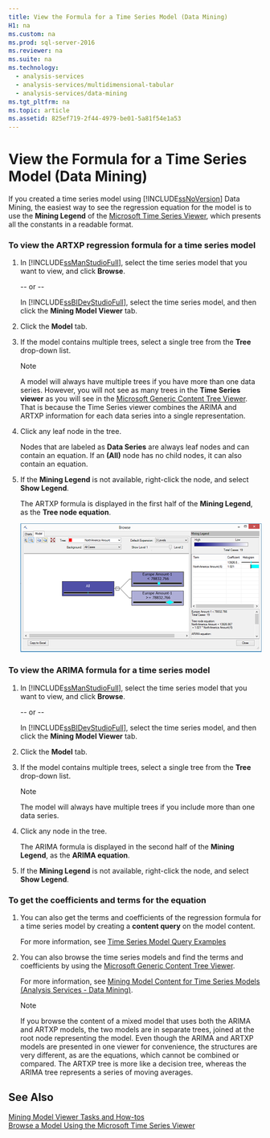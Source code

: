 ```yaml
---
title: View the Formula for a Time Series Model (Data Mining)
H1: na
ms.custom: na
ms.prod: sql-server-2016
ms.reviewer: na
ms.suite: na
ms.technology: 
  - analysis-services
  - analysis-services/multidimensional-tabular
  - analysis-services/data-mining
ms.tgt_pltfrm: na
ms.topic: article
ms.assetid: 825ef719-2f44-4979-be01-5a81f54e1a53
---
```

# View the Formula for a Time Series Model (Data Mining)
  If you created a time series model using [!INCLUDE[ssNoVersion](../../Token/Other/ssNoVersion_md.md)] Data Mining, the easiest way to see the regression equation for the model is to use the **Mining Legend** of the [Microsoft Time Series Viewer](../../Topics/TopicNameContainA/Browse-a-Model-Using-the-Microsoft-Time-Series-Viewer.md), which presents all the constants in a readable format.  
  
### To view the ARTXP regression formula for a time series model  
  
1.  In [!INCLUDE[ssManStudioFull](../../Token/Other/ssManStudioFull_md.md)], select the time series model that you want to view, and click **Browse**.  
  
     \-\- or \-\-  
  
     In [!INCLUDE[ssBIDevStudioFull](../../Token/Other/ssBIDevStudioFull_md.md)], select the time series model, and then click the **Mining Model Viewer** tab.  
  
2.  Click the **Model** tab.  
  
3.  If the model contains multiple trees, select a single tree from the **Tree** drop\-down list.  
  
    > [!NOTE]  
    >  A model will always have multiple trees if you have more than one data series. However, you will not see as many trees in the **Time Series viewer** as you will see in the [Microsoft Generic Content Tree Viewer](../../Topics/TopicNameNotContainA/Microsoft-Generic-Content-Tree-Viewer--Data-Mining-.md). That is because the Time Series viewer combines the ARIMA and ARTXP information for each data series into a single representation.  
  
4.  Click any leaf node in the tree.  
  
     Nodes that are labeled as **Data Series** are always leaf nodes and can contain an equation. If an **\(All\)** node has no child nodes, it can also contain an equation.  
  
5.  If the **Mining Legend** is not available, right\-click the node, and select **Show Legend**.  
  
     The ARTXP formula is displayed in the first half of the **Mining Legend**, as the **Tree node equation**.  
  
     ![viewing the time series formula in the legend](../../Images/Image/ImageNotContaina/ssdm_timeserieslegend.png "ssdm_timeserieslegend")  
  
### To view the ARIMA formula for a time series model  
  
1.  In [!INCLUDE[ssManStudioFull](../../Token/Other/ssManStudioFull_md.md)], select the time series model that you want to view, and click **Browse**.  
  
     \-\- or \-\-  
  
     In [!INCLUDE[ssBIDevStudioFull](../../Token/Other/ssBIDevStudioFull_md.md)], select the time series model, and then click the **Mining Model Viewer** tab.  
  
2.  Click the **Model** tab.  
  
3.  If the model contains multiple trees, select a single tree from the **Tree** drop\-down list.  
  
    > [!NOTE]  
    >  The model will always have multiple trees if you include more than one data series.  
  
4.  Click any node in the tree.  
  
     The ARIMA formula is displayed in the second half of the **Mining Legend**, as the **ARIMA equation**.  
  
5.  If the **Mining Legend** is not available, right\-click the node, and select **Show Legend**.  
  
### To get the coefficients and terms for the equation  
  
1.  You can also get the terms and coefficients of the regression formula for a time series model by creating a **content query** on the model content.  
  
     For more information, see [Time Series Model Query Examples](../../Topics/TopicNameNotContainA/Time-Series-Model-Query-Examples.md)  
  
2.  You can also browse the time series models and find the terms and coefficients by using the [Microsoft Generic Content Tree Viewer](../../Topics/TopicNameNotContainA/Microsoft-Generic-Content-Tree-Viewer--Data-Mining-.md).  
  
     For more information, see [Mining Model Content for Time Series Models &#40;Analysis Services - Data Mining&#41;](../../Topics/TopicNameNotContainA/Mining-Model-Content-for-Time-Series-Models--Analysis-Services---Data-Mining-.md).  
  
    > [!NOTE]  
    >  If you browse the content of a mixed model that uses both the ARIMA and ARTXP models, the two models are in separate trees, joined at the root node representing the model. Even though the ARIMA and ARTXP models are presented in one viewer for convenience, the structures are very different, as are the equations, which cannot be combined or compared. The ARTXP tree is more like a decision tree, whereas the ARIMA tree represents a series of moving averages.  
  
## See Also  
 [Mining Model Viewer Tasks and How-tos](../../Topics/TopicNameNotContainA/Mining-Model-Viewer-Tasks-and-How-tos.md)   
 [Browse a Model Using the Microsoft Time Series Viewer](../../Topics/TopicNameContainA/Browse-a-Model-Using-the-Microsoft-Time-Series-Viewer.md)  
  
  